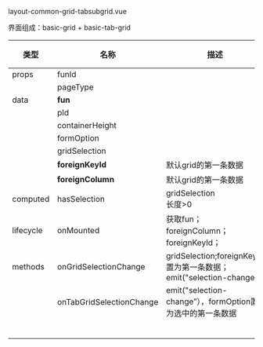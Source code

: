 layout-common-grid-tabsubgrid.vue

界面组成：basic-grid  +  basic-tab-grid



| 类型      | 名称                     | 描述                                                         | 备注 |
| --------- | ------------------------ | ------------------------------------------------------------ | ---- |
| props     | funId                    |                                                              |      |
|           | pageType                 |                                                              |      |
| data      | **fun**                  |                                                              |      |
|           | pId                      |                                                              |      |
|           | containerHeight          |                                                              |      |
|           | formOption               |                                                              |      |
|           | gridSelection            |                                                              |      |
|           | **foreignKeyId**         | 默认grid的第一条数据                                         |      |
|           | **foreignColumn**        | 默认grid的第一条数据                                         |      |
| computed  | hasSelection             | gridSelection<br/>长度>0                                     |      |
| lifecycle | onMounted                | 获取fun；foreignColumn；foreignKeyId；                       |      |
| methods   | onGridSelectionChange    | gridSelection;foreignKeyId置为第一条数据；emit("selection-change") |      |
|           | onTabGridSelectionChange | emit("selection-change”），formOption置为选中的第一条数据    |      |
|           |                          |                                                              |      |
|           |                          |                                                              |      |
|           |                          |                                                              |      |
|           |                          |                                                              |      |
|           |                          |                                                              |      |
|           |                          |                                                              |      |

